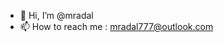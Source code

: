 - 👋 Hi, I’m @mradal
- 📫 How to reach me : mradal777@outlook.com

<!---
mradal/mradal is a ✨ special ✨ repository because its `README.md` (this file) appears on your GitHub profile.
You can click the Preview link to take a look at your changes.
--->
